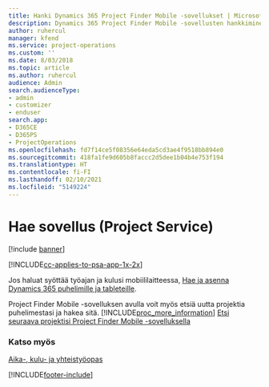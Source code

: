 ```yaml
---
title: Hanki Dynamics 365 Project Finder Mobile -sovellukset | MicrosoftDocs
description: Dynamics 365 Project Finder Mobile -sovellusten hankkiminen
author: ruhercul
manager: kfend
ms.service: project-operations
ms.custom: ''
ms.date: 8/03/2018
ms.topic: article
ms.author: ruhercul
audience: Admin
search.audienceType:
- admin
- customizer
- enduser
search.app:
- D365CE
- D365PS
- ProjectOperations
ms.openlocfilehash: fd7f14ce5f08356e64eda5cd3ae4f9518bb894e0
ms.sourcegitcommit: 418fa1fe9d605b8faccc2d5dee1b04b4e753f194
ms.translationtype: HT
ms.contentlocale: fi-FI
ms.lasthandoff: 02/10/2021
ms.locfileid: "5149224"
---
```

# <a name="get-the-apps-project-service"></a>Hae sovellus (Project Service)

[!include [banner](../includes/psa-now-project-operations.md)]

[!INCLUDE[cc-applies-to-psa-app-1x-2x](../includes/cc-applies-to-psa-app-1x-2x.md)]

Jos haluat syöttää työajan ja kulusi mobiililaitteessa, [Hae ja asenna Dynamics 365 puhelimille ja tableteille](https://docs.microsoft.com/dynamics365/mobile-app/dynamics-365-phones-tablets-users-guide).  
  
 Project Finder Mobile -sovelluksen avulla voit myös etsiä uutta projektia puhelimestasi ja hakea sitä. [!INCLUDE[proc_more_information](../includes/proc-more-information.md)] [Etsi seuraava projektisi Project Finder Mobile -sovelluksella](../psa/find-next-project-finder-mobile-app.md) 
  
### <a name="see-also"></a>Katso myös  
 [Aika-, kulu- ja yhteistyöopas](../psa/time-expense-collaboration-guide.md)


[!INCLUDE[footer-include](../includes/footer-banner.md)]